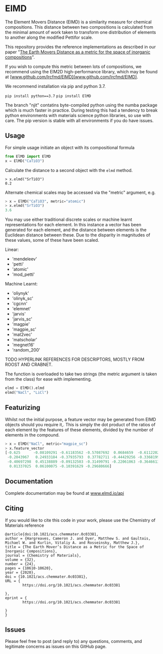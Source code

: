 # ElMD

The Element Movers Distance (ElMD) is a similarity measure for chemical compositions. This distance between two compositions is calculated from the minimal amount of work taken to transform one distribution of elements to another along the modified Pettifor scale. 

This repository provides the reference implementations as described in our paper "[The Earth Movers Distance as a metric for the space of inorganic compositions](https://chemrxiv.org/articles/preprint/The_Earth_Mover_s_Distance_as_a_Metric_for_the_Space_of_Inorganic_Compositions/12777566)". 

If you wish to compute this metric between lots of compositions, we recommend using the ElM2D high-performance library, which may be found at [www.github.com/lrcfmd/ElMD](www.github.com/lrcfmd/ElMD).

We recommend installation via pip and python 3.7.

`pip install python==3.7`
`pip install ElMD`

The branch "njit" contatins byte-compiled python using the numba package which is much faster in practice. During testing this had a tendency to break python environments with materials science python libraries, so use with care. The pip version is stable with all environments if you do have issues.

## Usage
For simple usage initiate an object with its compositional formula

```python
from ElMD import ElMD
x = ElMD("CaTiO3")
```

Calculate the distance to a second object with the `elmd` method. 

```
> x.elmd("SrTiO3")
0.2
```

Alternate chemical scales may be accessed via the "metric" argument, e.g.

```python
> x = ElMD("CaTiO3", metric="atomic")
> x.elmd("SrTiO3")
3.6
```
You may use either traditional discrete scales or machine learnt representations for each element. In this instance a vector has been generated for each element, and the distance between elements is the Euclidean distance between these. Due to the disparity in magnitudes of these values, some of these have been scaled.

Linear:
- 'mendeleev'
- 'petti'
- 'atomic'
- 'mod_petti'

Machine Learnt:
- 'oliynyk' 
- 'olinyk_sc'
- 'cgcnn' 
- 'elemnet' 
- 'jarvis' 
- 'jarvis_sc' 
- 'magpie' 
- 'magpie_sc' 
- 'mat2vec' 
- 'matscholar' 
- 'megnet16' 
- 'random_200'

TODO HYPERLINK REFERENCES FOR DESCRIPTORS, MOSTLY FROM ROOST AND CRABNET.

The function is overloaded to take two strings (the metric argument is taken from the class) for ease with implementing.

```python
elmd = ElMD().elmd
elmd("NaCl", "LiCl")
```

## Featurizing
Whilst not the initial purpose, a feature vector may be generated from ElMD objects should you require it,. This is simply the dot product of the ratios of each element by the features of these elements, divided by the number of elements in the compound.

```python
> x = ElMD("NaCl", metric="magpie_sc")
> x.feature_vector
[-0.625      -0.08109291 -0.61183562 -0.57087692  0.0684659  -0.61122024
 -0.2043967   0.24933184 -0.37935793  0.37782711 -0.44429256 -0.33681995
 -0.40697298  0.45138889 -0.09132503 -0.31499791 -0.22061063 -0.36466139
  0.01337025  0.06100075 -0.10391629 -0.29680666]
```

## Documentation

Complete documentation may be found at www.elmd.io/api


## Citing

If you would like to cite this code in your work, please use the Chemistry of Materials reference

```
@article{doi:10.1021/acs.chemmater.0c03381,
author = {Hargreaves, Cameron J. and Dyer, Matthew S. and Gaultois, Michael W. and Kurlin, Vitaliy A. and Rosseinsky, Matthew J.},
title = {The Earth Mover’s Distance as a Metric for the Space of Inorganic Compositions},
journal = {Chemistry of Materials},
volume = {32},
number = {24},
pages = {10610-10620},
year = {2020},
doi = {10.1021/acs.chemmater.0c03381},
URL = { 
        https://doi.org/10.1021/acs.chemmater.0c03381
    
},
eprint = { 
        https://doi.org/10.1021/acs.chemmater.0c03381
    
}
}
```

## Issues

Please feel free to post (and reply to) any questions, comments, and legitimate concerns as issues on this GitHub page.